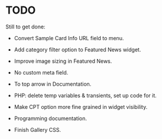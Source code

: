 
TODO
====

Still to get done:

* Convert Sample Card Info URL field to menu.

* Add category filter option to Featured News widget.

* Improve image sizing in Featured News.

* No custom meta field.

* To top arrow in Documentation.

* PHP: delete temp variables & transients, set up code for it.

* Make CPT option more fine grained in widget visibility.

* Programming documentation.

* Finish Gallery CSS.
